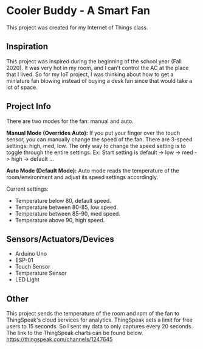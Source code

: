 # Cooler Buddy - A Smart Fan
This project was created for my Internet of Things class.

## Inspiration 
This project was inspired during the beginning of the school year
(Fall 2020). It was very hot in my room, and I can't control the AC
at the place that I lived. So for my IoT project, I was thinking
about how to get a miniature fan blowing instead of buying a desk fan
since that would take a lot of space.

## Project Info
There are two modes for the fan: manual and auto.

**Manual Mode (Overrides Auto):**
If you put your finger over the touch sensor, you can manually
change the speed of the fan. There are 3-speed settings: high, med, low. The only way to change the speed setting is to toggle through 
the entire settings. 
Ex: Start setting is default -> low -> med -> high -> default ...  

**Auto Mode (Default Mode):**
Auto mode reads the temperature of the room/environment and adjust
its speed settings accordingly. 

Current settings:
* Temperature below 80, default speed.
* Temperature between 80-85, low speed.
* Temperature between 85-90, med speed.
* Temperature above 90, high speed.

## Sensors/Actuators/Devices
* Arduino Uno
* ESP-01 
* Touch Sensor
* Temperature Sensor
* LED Light

## Other
This project sends the temperature of the room and rpm of the fan
to ThingSpeak's cloud services for analytics. ThingSpeak sets a 
limit for free users to 15 seconds. So I sent my data to only captures every 20 seconds. 
The link to the ThingSpeak charts can be found below. <br>
https://thingspeak.com/channels/1247645 